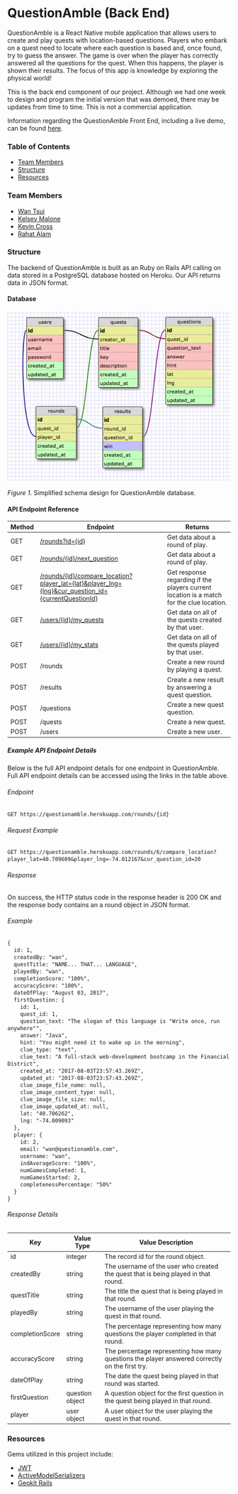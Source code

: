 # QuestionAmble (Back End)

QuestionAmble is a React Native mobile application that allows users to create and play quests with location-based questions. Players who embark on a quest need to locate where each question is based and, once found, try to guess the answer. The game is over when the player has correctly answered all the questions for the quest. When this happens, the player is shown their results. The focus of this app is knowledge by exploring the physical world!

This is the back end component of our project. Although we had one week to design and program the initial version that was demoed, there may be updates from time to time. This is not a commercial application.

Information regarding the QuestionAmble Front End, including a live demo, can be found [here](https://github.com/kqm001/QuestionAmbleFE).

### Table of Contents
* [Team Members](###team-members)
* [Structure](###structure)
* [Resources](###resources)

### Team Members
* [Wan Tsui](https://github.com/wantsui)
* [Kelsey Malone](https://github.com/kqm001)
* [Kevin Cross](https://github.com/Kevinhcross96)
* [Rahat Alam](https://github.com/rahat64)

### Structure
The backend of QuestionAmble is built as an Ruby on Rails API calling on data stored in a PostgreSQL database hosted on Heroku.  Our API returns data in JSON format.

#### Database
![QuestionAmble Schema Design](readme-assets/questionamble_schema.png)

*Figure 1*.  Simplified schema design for QuestionAmble database.

#### API Endpoint Reference
| Method | Endpoint | Returns |
|---|---|---|
| GET | [/rounds?id={id}](docs/round_show.md) | Get data about a round of play. |
| GET | [/rounds/{id}/next_question](docs/round_next_question.md) | Get data about a round of play. |
| GET | [/rounds/{id}/compare_location?player_lat={lat}&player_lng={lng}&cur_question_id={currentQuestionId}](docs/round_compare_location.md) | Get response regarding if the players current location is a match for the clue location. |
| GET | [/users/{id}/my_quests](docs/users_my_quests.md) | Get data on all of the quests created by that user. |
| GET | [/users/{id}/my_stats](docs/round_compare_location.md) | Get data on all of the quests played by that user. |
| POST| /rounds| Create a new round by playing a quest. |
| POST| /results| Create a new result by answering a quest question. |
| POST| /questions| Create a new quest question. |
| POST| /quests| Create a new quest. |
| POST| /users| Create a new user. |

##### Example API Endpoint Details
Below is the full API endpoint details for one endpoint in QuestionAmble.  Full API endpoint details can be accessed using the links in the table above.

###### Endpoint
`GET https://questionamble.herokuapp.com/rounds/{id}`

###### Request Example
```
GET https://questionamble.herokuapp.com/rounds/6/compare_location?player_lat=40.709609&player_lng=-74.012167&cur_question_id=20
```

###### Response
On success, the HTTP status code in the response header is 200 OK and the response body contains an a round object in JSON format.

###### Example
```
{
  id: 1,
  createdBy: "wan",
  questTitle: "NAME... THAT... LANGUAGE",
  playedBy: "wan",
  completionScore: "100%",
  accuracyScore: "100%",
  dateOfPlay: "August 03, 2017",
  firstQuestion: {
    id: 1,
    quest_id: 1,
    question_text: "The slogan of this language is "Write once, run anywhere"",
    answer: "Java",
    hint: "You might need it to wake up in the morning",
    clue_type: "text",
    clue_text: "A full-stack web-development bootcamp in the Financial District",
    created_at: "2017-08-03T23:57:43.269Z",
    updated_at: "2017-08-03T23:57:43.269Z",
    clue_image_file_name: null,
    clue_image_content_type: null,
    clue_image_file_size: null,
    clue_image_updated_at: null,
    lat: "40.706262",
    lng: "-74.009093"
  },
  player: {
    id: 2,
    email: "wan@questionamble.com",
    username: "wan",
    indAverageScore: "100%",
    numGamesCompleted: 1,
    numGamesStarted: 2,
    completenessPercentage: "50%"
  }
}
```
###### Response Details
| Key | Value Type | Value Description |
|---|---|---|
| id | integer | The record id for the round object. |
| createdBy | string | The username of the user who created the quest that is being played in that round. |
| questTitle | string | The title the quest that is being played in that round. |
| playedBy | string | The username of the user playing the quest in that round. |
| completionScore | string | The percentage representing how many questions the player completed in that round. |
| accuracyScore | string | The percentage representing how many questions the player answered correctly on the first try. |
| dateOfPlay | string | The date the quest being played in that round was started. |
| firstQuestion | question object | A question object for the first question in the quest being played in that round. |
| player | user object | A user object for the user playing the quest in that round. |

### Resources
Gems utilized in this project include:
* [JWT](https://github.com/jwt/ruby-jwt/)
* [ActiveModelSerializers](https://github.com/rails-api/active_model_serializers/)
* [Geokit Rails](https://github.com/geokit/geokit-rails/)
